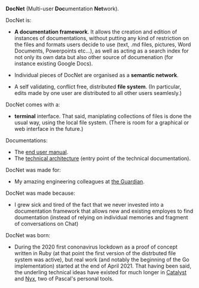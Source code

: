 **DocNet** (Multi-user **Doc**umentation **Net**work).

DocNet is: 

- **A documentation framework**. It allows the creation and edition of instances of documentations, without putting any kind of restriction on the files and formats users decide to use (text, .md files, pictures, Word Documents, Powerpoints etc...), as well as acting as a search index for not only its own data but also other source of documenation (for instance existing Google Docs).

- Individual pieces of DocNet are organised as a **semantic network**.

- A self validating, conflict free, distributed **file system**. (In particular, edits made by one user are distributed to all other users seamlesly.)  

DocNet comes with a: 

- **terminal** interface. That said, maniplating collections of files is done the usual way, using the local file system. (There is room for a graphical or web interface in the future.)

Documentations:

- The [end user manual](documentation/End-User-Manual.md).
- The [technical architecture](documentation/Technical-Architecture.md) (entry point of the technical documentation).

DocNet was made for:

- My amazing engineering colleagues at [the Guardian](https://github.com/guardian). 

DocNet was made because:

- I grew sick and tired of the fact that we never invested into a documentation framework that allows new and existing employes to find doumentation (instead of relying on individual memories and fragment of conversations on Chat)

DocNet was born:

- During the 2020 first cononavirus lockdown as a proof of concept written in Ruby (at that point the first version of the distrbuted file system was active), but real work (and notably the beginning of the Go implementation) started at the end of April 2021. That having been said, the underling technical ideas have existed for much longer in [Catalyst](https://github.com/shtukas/Catalyst) and [Nyx](https://github.com/shtukas/Nyx), two of Pascal's personal tools.

